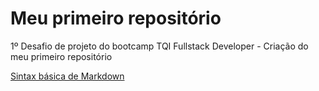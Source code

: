 # Meu primeiro repositório
1º Desafio de projeto do bootcamp TQI Fullstack Developer - Criação do meu primeiro repositório

[Sintax básica de Markdown](https://www.markdownguide.org/basic-syntax/)
